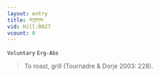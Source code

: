 ```yaml
---
layout: entry
title: བཀྲགས་
vid: Hill:0027
vcount: 0
---
```

`Voluntary` `Erg-Abs`
> To roast, grill (Tournadre & Dorje 2003: 228)\.

